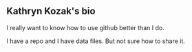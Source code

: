 ## Kathryn Kozak's bio

I really want to know how to use github better than I do.

I have a repo and I have data files. But not sure how to share it.
